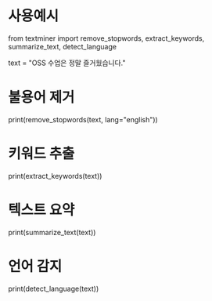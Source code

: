 # 사용예시

from textminer import remove_stopwords, extract_keywords, summarize_text, detect_language

text = "OSS 수업은 정말 즐거웠습니다."

# 불용어 제거
print(remove_stopwords(text, lang="english"))

# 키워드 추출
print(extract_keywords(text))

# 텍스트 요약
print(summarize_text(text))

# 언어 감지
print(detect_language(text))

